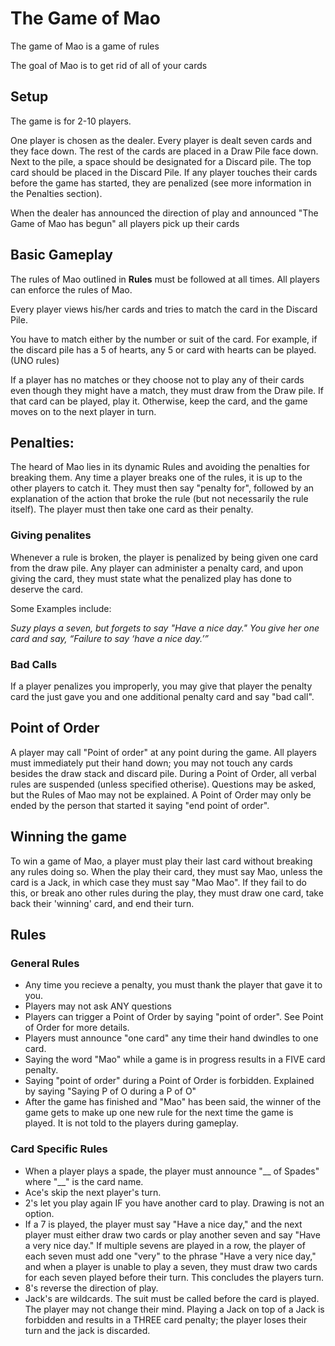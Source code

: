 # The Game of Mao
The game of Mao is a game of rules

The goal of Mao is to get rid of all of your cards

## Setup
The game is for 2-10 players.

One player is chosen as the dealer. Every player is dealt seven cards and they face down. The rest of the cards are placed in a Draw Pile face down. Next to the pile, a space should be designated for a Discard pile. The top card should be placed in the Discard Pile. If any player touches their cards before the game has started, they are penalized (see more information in the Penalties section).

When the dealer has announced the direction of play and announced "The Game of Mao has begun" all players pick up their cards 

## Basic Gameplay
The rules of Mao outlined in **Rules** must be followed at all times. All players can enforce the rules of Mao.

Every player views his/her cards and tries to match the card in the Discard Pile.

You have to match either by the number or suit of the card. For example, if the discard pile has a 5 of hearts, any 5 or card with hearts can be played. (UNO rules)

If a player has no matches or they choose not to play any of their cards even though they might have a match, they must draw from the Draw pile. If that card can be played, play it. Otherwise, keep the card, and the game moves on to the next player in turn.

## Penalties:
The heard of Mao lies in its dynamic Rules and avoiding the penalties for breaking them. Any time a player breaks one of the rules, it is up to the other players to catch it. They must then say "penalty for", followed by an explanation of the action that broke the rule (but not necessarily the rule itself). The player must then take one card as their penalty.
### Giving penalites
Whenever a rule is broken, the player is penalized by being given one card from the draw pile. Any player can administer a penalty card, and upon giving the card, they must state what the penalized play has done to deserve the card.

Some Examples include:

*Suzy plays a seven, but forgets to say "Have a nice day." You give her one card and say, “Failure to say ‘have a nice day.’”*
### Bad Calls
If a player penalizes you improperly, you may give that player the penalty card the just gave you and one additional penalty card and say "bad call".

## Point of Order
A player may call "Point of order" at any point during the game. All players must immediately put their hand down; you may not touch any cards besides the draw stack and discard pile. During a Point of Order, all verbal rules are suspended (unless specified otherise). Questions may be asked, but the Rules of Mao may not be explained. A Point of Order may only be ended by the person that started it saying "end point of order".

## Winning the game
To win a game of Mao, a player must play their last card without breaking any rules doing so.  When the play their card, they must say Mao, unless the card is a Jack, in which case they must say "Mao Mao". If they fail to do this, or break ano other rules during the play, they must draw one card, take back their 'winning' card, and end their turn.

## Rules
### General Rules
- Any time you recieve a penalty, you must thank the player that gave it to you.
- Players may not ask ANY questions
- Players can trigger a Point of Order by saying "point of order". See Point of Order for more details.
- Players must announce "one card" any time their hand dwindles to one card.
- Saying the word "Mao" while a game is in progress results in a FIVE card penalty.
- Saying "point of order" during a Point of Order is forbidden. Explained by saying "Saying P of O during a P of O"
- After the game has finished and "Mao" has been said, the winner of the game gets to make up one new rule for the next time the game is played. It is not told to the players during gameplay.

### Card Specific Rules
- When a player plays a spade, the player must announce "__ of Spades" where "__" is the card name.
- Ace's skip the next player's turn.
- 2's let you play again IF you have another card to play. Drawing is not an option.
- If a 7 is played, the player must say "Have a nice day," and the next player must either draw two cards or play another seven and say "Have a very nice day." If multiple sevens are played in a row, the player of each seven must add one "very" to the phrase "Have a very nice day," and when a player is unable to play a seven, they must draw two cards for each seven played before their turn. This concludes the players turn.
- 8's reverse the direction of play.
- Jack's are wildcards. The suit must be called before the card is played. The player may not change their mind. Playing a Jack on top of a Jack is forbidden and results in a THREE card penalty; the player loses their turn and the jack is discarded.
